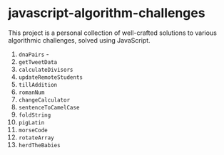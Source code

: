 # javascript-algorithm-challenges
This project is a personal collection of well-crafted solutions to various algorithmic challenges, solved using JavaScript.


1. `dnaPairs` -
2. `getTweetData`
3. `calculateDivisors`
4. `updateRemoteStudents`
5. `tillAddition`
6. `romanNum`
6. `changeCalculator`
7. `sentenceToCamelCase`
8. `foldString`
9. `pigLatin`
10. `morseCode`
11. `rotateArray`
12. `herdTheBabies`
